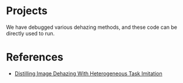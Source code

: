 # Projects
 We have debugged various dehazing methods, and these code can be directly used to run.


# References
- [Distilling Image Dehazing With Heterogeneous Task Imitation](https://openaccess.thecvf.com/content_CVPR_2020/papers/Hong_Distilling_Image_Dehazing_With_Heterogeneous_Task_Imitation_CVPR_2020_paper.pdf)
